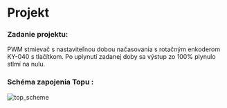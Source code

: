# Projekt 
### Zadanie projektu:  
PWM stmievač s nastaviteľnou dobou načasovania s rotačným enkoderom KY-040 s tlačítkom. Po uplynutí zadanej doby sa výstup zo 100% plynulo stlmí na nulu.

### Schéma zapojenia Topu : 
![top_scheme](https://user-images.githubusercontent.com/60688750/80761938-d456a180-8b3b-11ea-83ed-be1ee10a47d0.jpg)
